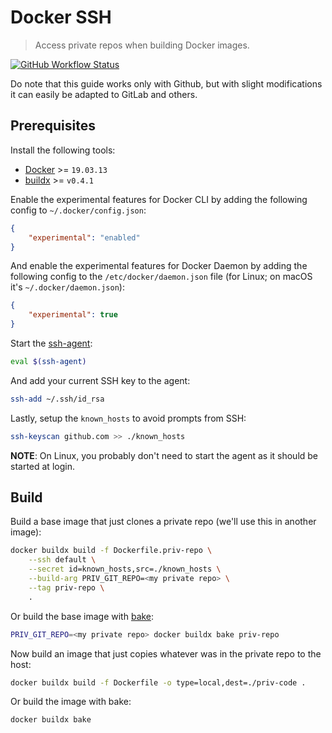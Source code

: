 # Docker SSH
> Access private repos when building Docker images.

[![GitHub Workflow Status](https://img.shields.io/github/workflow/status/rolandjitsu/docker-ssh/Test?label=tests&style=flat-square)](https://github.com/rolandjitsu/docker-ssh/actions?query=workflow%3ATest)

Do note that this guide works only with Github, but with slight modifications it can easily be adapted to GitLab and others.

## Prerequisites
Install the following tools:
* [Docker](https://docs.docker.com/engine) >= `19.03.13`
* [buildx](https://github.com/docker/buildx#installing) >= `v0.4.1`

Enable the experimental features for Docker CLI by adding the following config to `~/.docker/config.json`:
```json
{
    "experimental": "enabled"
}
```

And enable the experimental features for Docker Daemon by adding the following config to the `/etc/docker/daemon.json` file (for Linux; on macOS it's `~/.docker/daemon.json`):
```json
{
    "experimental": true
}
```

Start the [ssh-agent](https://www.ssh.com/ssh/agent):
```bash
eval $(ssh-agent)
```

And add your current SSH key to the agent:
```bash
ssh-add ~/.ssh/id_rsa
```

Lastly, setup the `known_hosts` to avoid prompts from SSH:
```bash
ssh-keyscan github.com >> ./known_hosts
```

**NOTE**: On Linux, you probably don't need to start the agent as it should be started at login.

## Build
Build a base image that just clones a private repo (we'll use this in another image):
```bash
docker buildx build -f Dockerfile.priv-repo \
    --ssh default \
    --secret id=known_hosts,src=./known_hosts \
    --build-arg PRIV_GIT_REPO=<my private repo> \
    --tag priv-repo \
    .
```

Or build the base image with [bake](https://github.com/docker/buildx#buildx-bake-options-target):
```bash
PRIV_GIT_REPO=<my private repo> docker buildx bake priv-repo
```

Now build an image that just copies whatever was in the private repo to the host:
```bash
docker buildx build -f Dockerfile -o type=local,dest=./priv-code .
```

Or build the image with bake:
```bash
docker buildx bake
```
